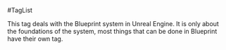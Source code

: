#TagList

This tag deals with the Blueprint system in Unreal Engine.
It is only about the foundations of the system, most things that can be done in Blueprint have their own tag.